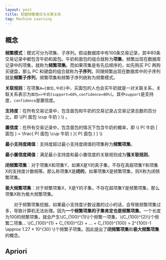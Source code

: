 ```yaml
---
layout: post
title: 挖掘频繁模式与关联关系
tag: Machine Learning
---
```

<script src="https://cdnjs.cloudflare.com/ajax/libs/mathjax/2.7.0/MathJax.js?config=TeX-AMS-MML_HTMLorMML" type="text/javascript"></script>

## 概念

**频繁模式**：模式可分为项集、子序列。假设数据库中有100条交易记录，其中80条交易记录中都包含牛奶和面包。牛奶和面包的组合就称为**项集**，频繁出现在数据库记录中的项集，就称为**频繁项集**。而如果项集是有先后顺序的，如先购买 PC 再购买键盘，那么 PC 和键盘的组合就称为**子序列**，同理频繁出现在数据库中的子序列就是**频繁子序列**。频繁项集和频繁子序列统称为频繁模式。

**关联规则**：在项集`A={面包,牛奶}`中，买面包的人也会买牛奶就是一对关联关系，关联关系表示为`面包=>牛奶[support=60%,confidence=80%]`。其中`support`是支持度，`confidence`是置信度。

**支持度**：在所有交易记录中，包含面包和牛奶的交易记录占交易记录总数的百分比，即 \\(P( 面包 \cup 牛奶 ) \\) 。

**置信度**：在所有交易记录中，包含面包的情况下包含牛奶的概率，即 \\( P( 牛奶 \| 面包 ) = \frac{ P( 面包 \cup 牛奶 ) }{ P( 面包 ) } \\)

**最小支持度阈值**：支持度超过最小支持度阈值的项集称为**频繁项集**。 

**最小置信度阈值**：满足最小支持度和最小置信度的关联规则成为**强关联规则**。

**闭频繁项集**：对于项集X和项集Y，如果X是Y的真子集，不存在真超项集Y和项集X的支持度计数相等。那么称项集X是**闭的**，如果项集X是频繁项集，则X称为闭频繁项集。

**极大频繁项集**：对于频繁项集X，X是Y的子集，不存在超项集Y是频繁项集，那么项集X称为极大频繁项集。

　　对于频繁项集挖掘，如果最小支持度计数设置的过小的话，会导致频繁项集过多，导致计算机无法处理。因为**一个频繁项集的子集肯定也是频繁项集**。一个长度为100的频繁项集，就会产生\\(C_{100}^{1}\\)个频繁一项集，\\(C_{100}^{2}\\)个频繁二项集... \\(C_{100}^{1} + C_{100}^{2} + ... + C_{100}^{100} = 2^{100}-1 \approx 1.27 * 10^{30} \\)个频繁子项集。因此提出了**闭频繁项集**和**极大频繁项集**的概念。

## Apriori